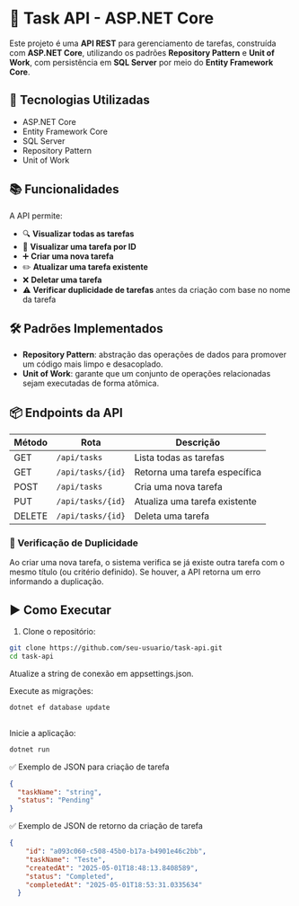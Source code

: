 # 📝 Task API - ASP.NET Core

Este projeto é uma **API REST** para gerenciamento de tarefas, construída com **ASP.NET Core**, utilizando os padrões **Repository Pattern** e **Unit of Work**, com persistência em **SQL Server** por meio do **Entity Framework Core**.

## 🔧 Tecnologias Utilizadas

- ASP.NET Core
- Entity Framework Core
- SQL Server
- Repository Pattern
- Unit of Work

## 📚 Funcionalidades

A API permite:

- 🔍 **Visualizar todas as tarefas**
- 📄 **Visualizar uma tarefa por ID**
- ➕ **Criar uma nova tarefa**
- ✏️ **Atualizar uma tarefa existente**
- ❌ **Deletar uma tarefa**
- ⚠️ **Verificar duplicidade de tarefas** antes da criação com base no nome da tarefa

## 🛠️ Padrões Implementados

- **Repository Pattern**: abstração das operações de dados para promover um código mais limpo e desacoplado.
- **Unit of Work**: garante que um conjunto de operações relacionadas sejam executadas de forma atômica.

## 📦 Endpoints da API

| Método | Rota              | Descrição                        |
|--------|-------------------|----------------------------------|
| GET    | `/api/tasks`      | Lista todas as tarefas           |
| GET    | `/api/tasks/{id}` | Retorna uma tarefa específica    |
| POST   | `/api/tasks`      | Cria uma nova tarefa             |
| PUT    | `/api/tasks/{id}` | Atualiza uma tarefa existente    |
| DELETE | `/api/tasks/{id}` | Deleta uma tarefa                |

### 🔁 Verificação de Duplicidade

Ao criar uma nova tarefa, o sistema verifica se já existe outra tarefa com o mesmo título (ou critério definido). Se houver, a API retorna um erro informando a duplicação.

## ▶️ Como Executar

1. Clone o repositório:
```bash
git clone https://github.com/seu-usuario/task-api.git
cd task-api
```

Atualize a string de conexão em appsettings.json.


Execute as migrações:

   ```bash
   dotnet ef database update
      
```

Inicie a aplicação:

```bash
dotnet run

```

✅ Exemplo de JSON para criação de tarefa

```json
{
  "taskName": "string",
  "status": "Pending"
}
```
✅ Exemplo de JSON de retorno da criação de tarefa

```json
{
    "id": "a093c060-c508-45b0-b17a-b4901e46c2bb",
    "taskName": "Teste",
    "createdAt": "2025-05-01T18:48:13.8408589",
    "status": "Completed",
    "completedAt": "2025-05-01T18:53:31.0335634"
  }

